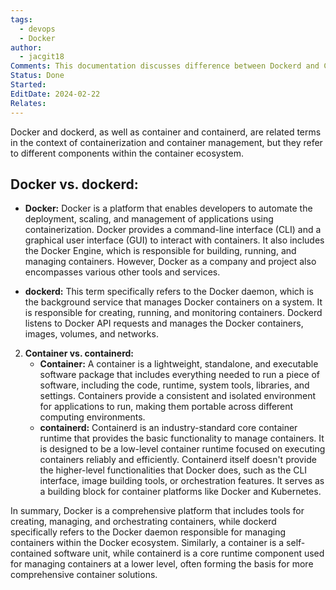 ```yaml
---
tags:
  - devops
  - Docker
author:
  - jacgit18
Comments: This documentation discusses difference between Dockerd and Containerd.
Status: Done
Started: 
EditDate: 2024-02-22
Relates:
---
```

Docker and dockerd, as well as container and containerd, are related terms in the context of containerization and container management, but they refer to different components within the container ecosystem.

## Docker vs. dockerd:
   - **Docker:** Docker is a platform that enables developers to automate the deployment, scaling, and management of applications using containerization. Docker provides a command-line interface (CLI) and a graphical user interface (GUI) to interact with containers. It also includes the Docker Engine, which is responsible for building, running, and managing containers. However, Docker as a company and project also encompasses various other tools and services.
   
   - **dockerd:** This term specifically refers to the Docker daemon, which is the background service that manages Docker containers on a system. It is responsible for creating, running, and monitoring containers. Dockerd listens to Docker API requests and manages the Docker containers, images, volumes, and networks.

2. **Container vs. containerd:**
   - **Container:** A container is a lightweight, standalone, and executable software package that includes everything needed to run a piece of software, including the code, runtime, system tools, libraries, and settings. Containers provide a consistent and isolated environment for applications to run, making them portable across different computing environments.
   - **containerd:** Containerd is an industry-standard core container runtime that provides the basic functionality to manage containers. It is designed to be a low-level container runtime focused on executing containers reliably and efficiently. Containerd itself doesn't provide the higher-level functionalities that Docker does, such as the CLI interface, image building tools, or orchestration features. It serves as a building block for container platforms like Docker and Kubernetes.

In summary, Docker is a comprehensive platform that includes tools for creating, managing, and orchestrating containers, while dockerd specifically refers to the Docker daemon responsible for managing containers within the Docker ecosystem. Similarly, a container is a self-contained software unit, while containerd is a core runtime component used for managing containers at a lower level, often forming the basis for more comprehensive container solutions.